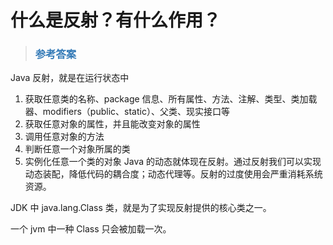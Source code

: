 # 什么是反射？有什么作用？

> ### <font color=#337AB7 > 参考答案</font> 

Java 反射，就是在运行状态中

1. 获取任意类的名称、package 信息、所有属性、方法、注解、类型、类加载器、modifiers（public、static）、父类、现实接口等
2. 获取任意对象的属性，并且能改变对象的属性
3. 调用任意对象的方法
4. 判断任意一个对象所属的类
5. 实例化任意一个类的对象
Java 的动态就体现在反射。通过反射我们可以实现动态装配，降低代码的耦合度；动态代理等。反射的过度使用会严重消耗系统资源。

JDK 中 java.lang.Class 类，就是为了实现反射提供的核心类之一。

一个 jvm 中一种 Class 只会被加载一次。

 

